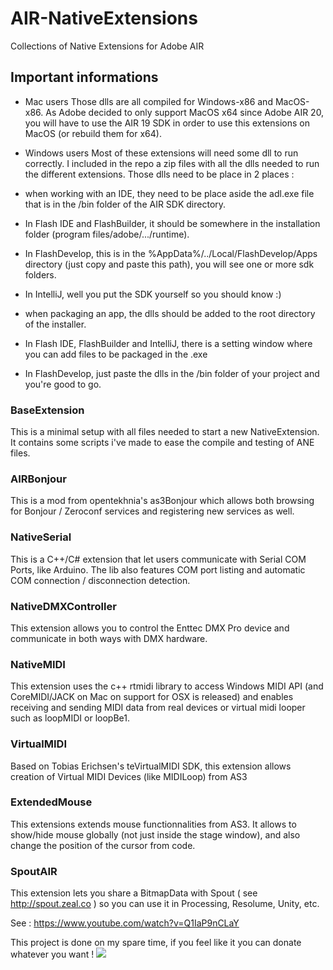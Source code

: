 AIR-NativeExtensions
====================

Collections of Native Extensions for Adobe AIR

## Important informations

* Mac users
Those dlls are all compiled for Windows-x86 and MacOS-x86. As Adobe decided to only support MacOS x64 since Adobe AIR 20, you will have to use the AIR 19 SDK in order to use this extensions on MacOS (or rebuild them for x64). 

* Windows users
Most of these extensions will need some dll to run correctly. I included in the repo a zip files with all the dlls needed to run the different extensions.
Those dlls need to be place in 2 places :
 * when working with an IDE, they need to be place aside the adl.exe file that is in the /bin folder of the AIR SDK directory. 
  * In Flash IDE and FlashBuilder, it should be somewhere in the installation folder (program files/adobe/.../runtime).
  * In FlashDevelop, this is in the %AppData%/../Local/FlashDevelop/Apps directory (just copy and paste this path), you will see one or more sdk folders.
  * In IntelliJ, well you put the SDK yourself so you should know :)

 * when packaging an app, the dlls should be added to the root directory of the installer.
  * In Flash IDE, FlashBuilder and IntelliJ, there is a setting window where you can add files to be packaged in the .exe
  * In FlashDevelop, just paste the dlls in the /bin folder of your project and you're good to go.


### BaseExtension

This is a minimal setup with all files needed to start a new NativeExtension. It contains some scripts i've made to ease the compile and testing of ANE files.


### AIRBonjour

This is a mod from opentekhnia's as3Bonjour which allows both browsing for Bonjour / Zeroconf services and registering new services as well.

### NativeSerial

This is a C++/C# extension that let users communicate with Serial COM Ports, like Arduino.
The lib also features COM port listing and automatic COM connection / disconnection detection.


### NativeDMXController

This extension allows you to control the Enttec DMX Pro device and communicate in both ways with DMX hardware.


### NativeMIDI

This extension uses the c++ rtmidi library to access Windows MIDI API (and CoreMIDI/JACK on Mac on support for OSX is released) and enables receiving and sending MIDI data from real devices or virtual midi looper such as loopMIDI or loopBe1.

### VirtualMIDI
Based on Tobias Erichsen's teVirtualMIDI SDK, this extension allows creation of Virtual MIDI Devices (like MIDILoop) from AS3


### ExtendedMouse
This extensions extends mouse functionnalities from AS3. It allows to show/hide mouse globally (not just inside the stage window), and also change the position of the cursor from code.

### SpoutAIR

This extension lets you share a BitmapData with Spout ( see http://spout.zeal.co ) so you can use it in Processing, Resolume, Unity, etc.

See : https://www.youtube.com/watch?v=Q1IaP9nCLaY


This project is done on my spare time, if you feel like it you can donate whatever you want !
<a href="https://www.paypal.com/cgi-bin/webscr?cmd=_donations&business=bkuperberg%40hotmail%2ecom&lc=US&item_name=Ben%20Kuper&item_number=open_paypal_donate&currency_code=EUR&bn=PP%2dDonationsBF%3abtn_donate_LG%2egif%3aNonHosted"><img src="https://www.paypalobjects.com/en_US/i/btn/btn_donate_LG.gif" /></a>
